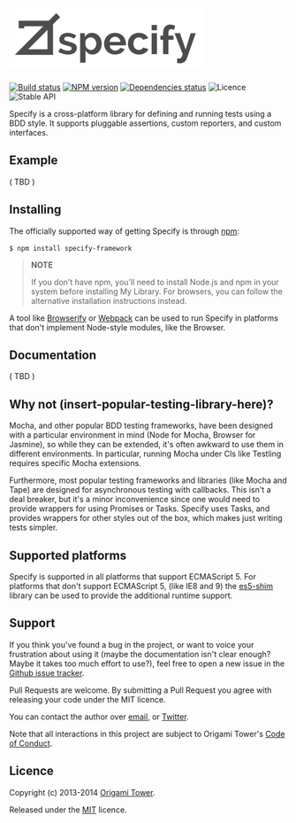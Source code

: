 <h1>
<a href="http://specify.origamitower.com/"><img alt="Specify logo" src="https://raw.githubusercontent.com/origamitower/specify/master/specify-logo.png"></a>
</h1>

[![Build status](https://img.shields.io/travis/origamitower/specify/master.svg?style=flat)](https://travis-ci.org/origamitower/specify)
[![NPM version](https://img.shields.io/npm/v/specify.svg?style=flat)](https://npmjs.org/package/specify)
[![Dependencies status](https://img.shields.io/david/origamitower/specify.svg?style=flat)](https://david-dm.org/origamitower/specify)
![Licence](https://img.shields.io/npm/l/specify-framework.svg?style=flat&label=licence)
![Stable API](https://img.shields.io/badge/API_stability-stable-green.svg?style=flat)

Specify is a cross-platform library for defining and running tests using
a BDD style. It supports pluggable assertions, custom reporters, and
custom interfaces.


## Example

( TBD )


## Installing

The officially supported way of getting Specify is through [npm][]:

    $ npm install specify-framework

> **NOTE**
>
> If you don't have npm, you'll need to install Node.js and npm in your
> system before installing My Library. For browsers, you can follow the
> alternative installation instructions instead.

A tool like [Browserify][] or [Webpack][] can be used to run Specify in
platforms that don't implement Node-style modules, like the Browser.

[npm]: https://www.npmjs.com
[Browserify]: http://browserify.org/
[Webpack]: https://webpack.github.io/


## Documentation

( TBD )


## Why not (insert-popular-testing-library-here)?

Mocha, and other popular BDD testing frameworks, have been designed with
a particular environment in mind (Node for Mocha, Browser for Jasmine),
so while they can be extended, it's often awkward to use them in
different environments. In particular, running Mocha under CIs like
Testling requires specific Mocha extensions.

Furthermore, most popular testing frameworks and libraries (like Mocha
and Tape) are designed for asynchronous testing with callbacks. This
isn't a deal breaker, but it's a minor inconvenience since one would
need to provide wrappers for using Promises or Tasks. Specify uses
Tasks, and provides wrappers for other styles out of the box, which
makes just writing tests simpler.


## Supported platforms

Specify is supported in all platforms that support ECMAScript 5. For
platforms that don't support ECMAScript 5, (like IE8 and 9) the
[es5-shim][] library can be used to provide the additional runtime
support.

[es5-shim]: https://github.com/es-shims/es5-shim


## Support

If you think you've found a bug in the project, or want to voice your
frustration about using it (maybe the documentation isn't clear enough? Maybe
it takes too much effort to use?), feel free to open a new issue in the
[Github issue tracker](https://github.com/origamitower/specify/issues).

Pull Requests are welcome. By submitting a Pull Request you agree with releasing
your code under the MIT licence.

You can contact the author over [email](mailto:queen@robotlolita.me), or
[Twitter](https://twitter.com/robotlolita).

Note that all interactions in this project are subject to Origami Tower's
[Code of Conduct](https://github.com/origamitower/conventions/blob/master/code-of-conduct.md).


## Licence

Copyright (c) 2013-2014 [Origami Tower](http://www.origamitower.com).

Released under the [MIT](http://origami-tower.mit-license.org/) licence.
